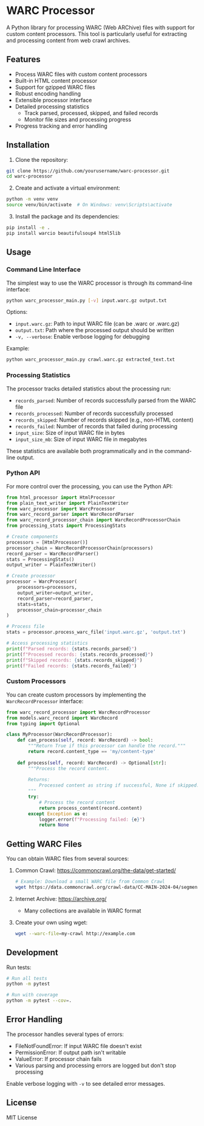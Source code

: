 # WARC Processor

A Python library for processing WARC (Web ARChive) files with support for custom content processors. This tool is particularly useful for extracting and processing content from web crawl archives.

## Features

- Process WARC files with custom content processors
- Built-in HTML content processor
- Support for gzipped WARC files
- Robust encoding handling
- Extensible processor interface
- Detailed processing statistics
  - Track parsed, processed, skipped, and failed records
  - Monitor file sizes and processing progress
- Progress tracking and error handling

## Installation

1. Clone the repository:
```bash
git clone https://github.com/yourusername/warc-processor.git
cd warc-processor
```

2. Create and activate a virtual environment:
```bash
python -m venv venv
source venv/bin/activate  # On Windows: venv\Scripts\activate
```

3. Install the package and its dependencies:
```bash
pip install -e .
pip install warcio beautifulsoup4 html5lib
```

## Usage

### Command Line Interface

The simplest way to use the WARC processor is through its command-line interface:

```bash
python warc_processor_main.py [-v] input.warc.gz output.txt
```

Options:
- `input.warc.gz`: Path to input WARC file (can be .warc or .warc.gz)
- `output.txt`: Path where the processed output should be written
- `-v, --verbose`: Enable verbose logging for debugging

Example:
```bash
python warc_processor_main.py crawl.warc.gz extracted_text.txt
```

### Processing Statistics

The processor tracks detailed statistics about the processing run:

- `records_parsed`: Number of records successfully parsed from the WARC file
- `records_processed`: Number of records successfully processed
- `records_skipped`: Number of records skipped (e.g., non-HTML content)
- `records_failed`: Number of records that failed during processing
- `input_size`: Size of input WARC file in bytes
- `input_size_mb`: Size of input WARC file in megabytes

These statistics are available both programmatically and in the command-line output.

### Python API

For more control over the processing, you can use the Python API:

```python
from html_processor import HtmlProcessor
from plain_text_writer import PlainTextWriter
from warc_processor import WarcProcessor
from warc_record_parser import WarcRecordParser
from warc_record_processor_chain import WarcRecordProcessorChain
from processing_stats import ProcessingStats

# Create components
processors = [HtmlProcessor()]
processor_chain = WarcRecordProcessorChain(processors)
record_parser = WarcRecordParser()
stats = ProcessingStats()
output_writer = PlainTextWriter()

# Create processor
processor = WarcProcessor(
    processors=processors,
    output_writer=output_writer,
    record_parser=record_parser,
    stats=stats,
    processor_chain=processor_chain
)

# Process file
stats = processor.process_warc_file('input.warc.gz', 'output.txt')

# Access processing statistics
print(f"Parsed records: {stats.records_parsed}")
print(f"Processed records: {stats.records_processed}")
print(f"Skipped records: {stats.records_skipped}")
print(f"Failed records: {stats.records_failed}")
```

### Custom Processors

You can create custom processors by implementing the `WarcRecordProcessor` interface:

```python
from warc_record_processor import WarcRecordProcessor
from models.warc_record import WarcRecord
from typing import Optional

class MyProcessor(WarcRecordProcessor):
    def can_process(self, record: WarcRecord) -> bool:
        """Return True if this processor can handle the record."""
        return record.content_type == 'my/content-type'
        
    def process(self, record: WarcRecord) -> Optional[str]:
        """Process the record content.
        
        Returns:
            Processed content as string if successful, None if skipped.
        """
        try:
            # Process the record content
            return process_content(record.content)
        except Exception as e:
            logger.error(f"Processing failed: {e}")
            return None
```

## Getting WARC Files

You can obtain WARC files from several sources:

1. Common Crawl: https://commoncrawl.org/the-data/get-started/
   ```bash
   # Example: Download a small WARC file from Common Crawl
   wget https://data.commoncrawl.org/crawl-data/CC-MAIN-2024-04/segments/1704876185753.97/warc/CC-MAIN-20240110091500-20240110121500-00000.warc.gz
   ```

2. Internet Archive: https://archive.org/
   - Many collections are available in WARC format

3. Create your own using wget:
   ```bash
   wget --warc-file=my-crawl http://example.com
   ```

## Development

Run tests:
```bash
# Run all tests
python -m pytest

# Run with coverage
python -m pytest --cov=.
```

## Error Handling

The processor handles several types of errors:
- FileNotFoundError: If input WARC file doesn't exist
- PermissionError: If output path isn't writable
- ValueError: If processor chain fails
- Various parsing and processing errors are logged but don't stop processing

Enable verbose logging with `-v` to see detailed error messages.

## License

MIT License
